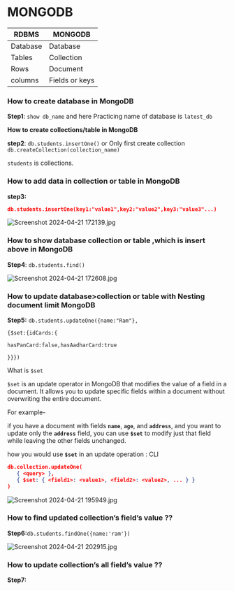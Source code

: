 # MONGODB

| RDBMS | MONGODB |
| --- | --- |
| Database | Database |
| Tables | Collection |
| Rows | Document |
| columns | Fields or keys |

### **How to create database in MongoDB**

**Step1**: `show db_name` and here Practicing name of database is `latest_db`

**How to create collections/table in MongoDB**

**step2**:  `db.students.insertOne()`  or Only first create collection `db.createCollection(collection_name)`

`students` is collections.

### **How to add data in collection or table in MongoDB**

**step3:**

```json
db.students.insertOne(key1:"value1",key2:"value2",key3:"value3"...)
```

![Screenshot 2024-04-21 172139.jpg](MONGODB%201595eb0e97d845c792956a6fca48b5fd/Screenshot_2024-04-21_172139.jpg)

### **How to show database  collection or table ,which is insert above  in MongoDB**

**Step4**: `db.students.find()`

![Screenshot 2024-04-21 172608.jpg](MONGODB%201595eb0e97d845c792956a6fca48b5fd/Screenshot_2024-04-21_172608.jpg)

### **How to update  database>collection or table with Nesting document limit MongoDB**

**Step5:** `db.students.updateOne({name:"Ram"},`

`{$set:{idCards:{`

`hasPanCard:false,hasAadharCard:true`

`}}})`

What is `$set`

`$set` is an update operator in MongoDB that modifies the value of a field in a document. It allows you to update specific fields within a document without overwriting the entire document.

For example-

 if you have a document with fields **`name`**, **`age`**, and **`address`**, and you want to update only the **`address`** field, you can use **`$set`** to modify just that field while leaving the other fields unchanged.

how you would use **`$set`** in an update operation : CLI

```json
db.collection.updateOne(
   { <query> },
   { $set: { <field1>: <value1>, <field2>: <value2>, ... } }
)
```

![Screenshot 2024-04-21 195949.jpg](MONGODB%201595eb0e97d845c792956a6fca48b5fd/Screenshot_2024-04-21_195949.jpg)

### **How to find updated collection’s field’s value ??**

**Step6:**`db.students.findOne({name:'ram'})`

![Screenshot 2024-04-21 202915.jpg](MONGODB%201595eb0e97d845c792956a6fca48b5fd/Screenshot_2024-04-21_202915.jpg)

### **How to update collection’s all field’s value ??**

**Step7:**